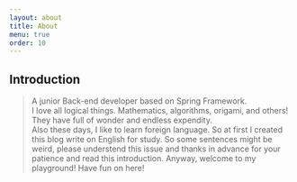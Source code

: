 ```yaml
---
layout: about
title: About
menu: true
order: 10
---
```


## Introduction  
> A junior Back-end developer based on Spring Framework.  
I love all logical things. Mathematics, algorithms, origami, and others! They have full of wonder and endless expendity.  
Also these days, I like to learn foreign language. So at first I created this blog write on English for study. So some sentences might be weird, please understend this issue and thanks in advance for your patience and read this introduction.
Anyway, welcome to my playground! Have fun on here!